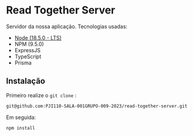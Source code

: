 # Read Together Server

Servidor da nossa aplicação. Tecnologias usadas:

- [Node (18.5.0 - LTS)](https://nodejs.org/en/download)
- NPM (9.5.0)
- ExpressJS
- TypeScript
- Prisma

## Instalação

Primeiro realize o `git clone` :

```sh
git@github.com:PJI110-SALA-001GRUPO-009-2023/read-together-server.git
```

Em seguida:

```sh
npm install
```
